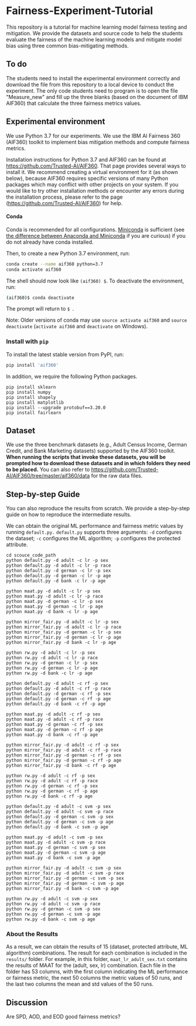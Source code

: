# Fairness-Experiment-Tutorial
This repository is a tutorial for machine learning model fairness testing and mitigation. We provide the datasets and source code to help the students evaluate the fairness of the machine learning models and mitigate model bias using three common bias-mitigating methods.

## To do
The students need to install the experimental environment correctly and download the file from this repository to a local device to conduct the experiment. The only code students need to program is to open the file "Measure_new" and fill up the three blanks (based on the document of IBM AIF360) that calculate the three fairness metrics values.

## Experimental environment

We use Python 3.7 for our experiments. We use the IBM AI Fairness 360 (AIF360) toolkit to implement bias mitigation methods and compute fairness metrics. 

Installation instructions for Python 3.7 and AIF360 can be found at https://github.com/Trusted-AI/AIF360. That page provides several ways to install it. We recommend creating a virtual environment for it (as shown below), because AIF360 requires specific versions of many Python packages which may conflict with other projects on your system. If you would like to try other installation methods or encounter any errors during the installation process, please refer to the page (https://github.com/Trusted-AI/AIF360) for help.

#### Conda

Conda is recommended for all configurations. [Miniconda](https://conda.io/miniconda.html)
is sufficient (see [the difference between Anaconda and
Miniconda](https://conda.io/docs/user-guide/install/download.html#anaconda-or-miniconda)
if you are curious) if you do not already have conda installed.

Then, to create a new Python 3.7 environment, run:

```bash
conda create --name aif360 python=3.7
conda activate aif360
```

The shell should now look like `(aif360) $`. To deactivate the environment, run:

```bash
(aif360)$ conda deactivate
```

The prompt will return to `$ `.

Note: Older versions of conda may use `source activate aif360` and `source
deactivate` (`activate aif360` and `deactivate` on Windows).

### Install with `pip`

To install the latest stable version from PyPI, run:

```bash
pip install 'aif360'
```

[comment]: <> (This toolkit can be installed as follows:)

[comment]: <> (```)

[comment]: <> (pip install aif360)

[comment]: <> (```)

[comment]: <> (More information on installing AIF360 can be found on https://github.com/Trusted-AI/AIF360.)

In addition, we require the following Python packages. 
```
pip install sklearn
pip install numpy
pip install shapely
pip install matplotlib
pip install --upgrade protobuf==3.20.0
pip install fairlearn
```

## Dataset

We use the three benchmark datasets (e.g., Adult Census Income, German Credit, and Bank Marketing datasets) supported by the AIF360 toolkit. **When running the scripts that invoke these datasets, you will be prompted how to download these datasets and in which folders they need to be placed.** You can also refer to https://github.com/Trusted-AI/AIF360/tree/master/aif360/data for the raw data files.

## Step-by-step Guide
You can also reproduce the results from scratch. We provide a step-by-step guide on how to reproduce the intermediate results.

We can obtain the original ML performance and fairness metric values by running `default.py.` `default.py` supports three arguments: `-d` configures the dataset; `-c` configures the ML algorithm; `-p` configures the protected attribute.
```
cd scouce_code_path
python default.py -d adult -c lr -p sex
python default.py -d adult -c lr -p race
python default.py -d german -c lr -p sex
python default.py -d german -c lr -p age
python default.py -d bank -c lr -p age

python maat.py -d adult -c lr -p sex
python maat.py -d adult -c lr -p race
python maat.py -d german -c lr -p sex
python maat.py -d german -c lr -p age
python maat.py -d bank -c lr -p age

python mirror_fair.py -d adult -c lr -p sex
python mirror_fair.py -d adult -c lr -p race
python mirror_fair.py -d german -c lr -p sex
python mirror_fair.py -d german -c lr -p age
python mirror_fair.py -d bank -c lr -p age

python rw.py -d adult -c lr -p sex
python rw.py -d adult -c lr -p race
python rw.py -d german -c lr -p sex
python rw.py -d german -c lr -p age
python rw.py -d bank -c lr -p age

python default.py -d adult -c rf -p sex
python default.py -d adult -c rf -p race
python default.py -d german -c rf -p sex
python default.py -d german -c rf -p age
python default.py -d bank -c rf -p age

python maat.py -d adult -c rf -p sex
python maat.py -d adult -c rf -p race
python maat.py -d german -c rf -p sex
python maat.py -d german -c rf -p age
python maat.py -d bank -c rf -p age

python mirror_fair.py -d adult -c rf -p sex
python mirror_fair.py -d adult -c rf -p race
python mirror_fair.py -d german -c rf -p sex
python mirror_fair.py -d german -c rf -p age
python mirror_fair.py -d bank -c rf -p age

python rw.py -d adult -c rf -p sex
python rw.py -d adult -c rf -p race
python rw.py -d german -c rf -p sex
python rw.py -d german -c rf -p age
python rw.py -d bank -c rf -p age

python default.py -d adult -c svm -p sex
python default.py -d adult -c svm -p race
python default.py -d german -c svm -p sex
python default.py -d german -c svm -p age
python default.py -d bank -c svm -p age

python maat.py -d adult -c svm -p sex
python maat.py -d adult -c svm -p race
python maat.py -d german -c svm -p sex
python maat.py -d german -c svm -p age
python maat.py -d bank -c svm -p age

python mirror_fair.py -d adult -c svm -p sex
python mirror_fair.py -d adult -c svm -p race
python mirror_fair.py -d german -c svm -p sex
python mirror_fair.py -d german -c svm -p age
python mirror_fair.py -d bank -c svm -p age

python rw.py -d adult -c svm -p sex
python rw.py -d adult -c svm -p race
python rw.py -d german -c svm -p sex
python rw.py -d german -c svm -p age
python rw.py -d bank -c svm -p age

```
### About the Results
As a result, we can obtain the results of 15 (dataset, protected attribute, ML algorithm) combinations. The result for each combination is included in the `results/` folder. For example, in this folder, `maat_lr_adult_sex.txt` contains the results of MAAT for the (adult, sex, lr) combination. Each file in the folder has 53 columns, with the first column indicating the ML performance or fairness metric, the next 50 columns the metric values of 50 runs, and the last two columns the mean and std values of the 50 runs.

## Discussion
Are SPD, AOD, and EOD good fairness metrics?
